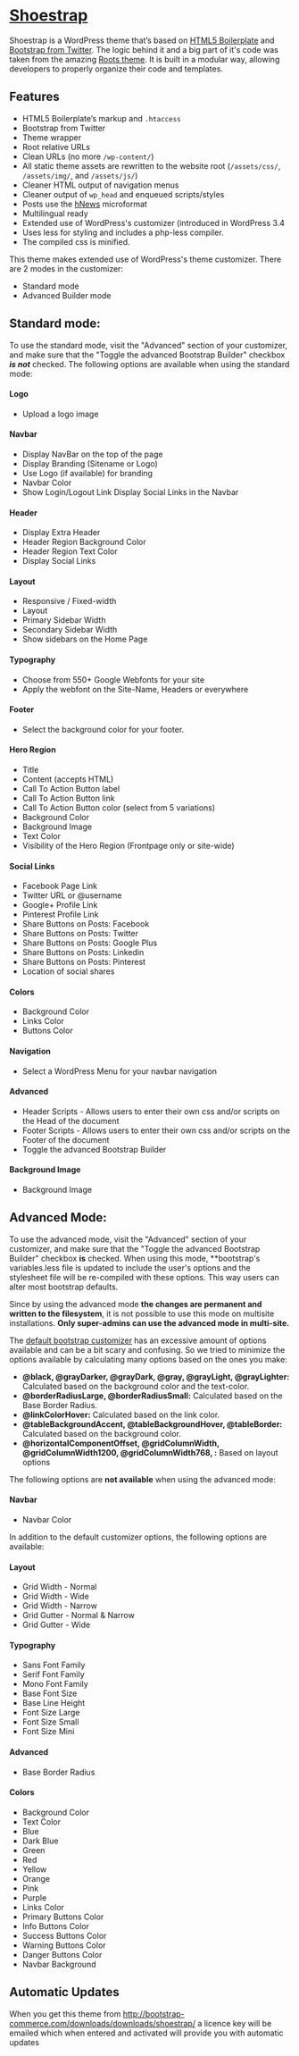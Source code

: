 # [Shoestrap](https://github.com/aristath/shoestrap)

Shoestrap is a WordPress theme that’s based on [HTML5 Boilerplate](http://html5boilerplate.com/) and [Bootstrap from Twitter](http://twitter.github.com/bootstrap/).
The logic behind it and a big part of it's code was taken from the amazing [Roots theme](http://rootstheme.com ).
It is built in a modular way, allowing developers to properly organize their code and templates.

## Features

* HTML5 Boilerplate’s markup and `.htaccess`
* Bootstrap from Twitter
* Theme wrapper
* Root relative URLs
* Clean URLs (no more `/wp-content/`)
* All static theme assets are rewritten to the website root (`/assets/css/`, `/assets/img/`, and `/assets/js/`)
* Cleaner HTML output of navigation menus
* Cleaner output of `wp_head` and enqueued scripts/styles
* Posts use the [hNews](http://microformats.org/wiki/hnews) microformat
* Multilingual ready
* Extended use of WordPress's customizer (introduced in WordPress 3.4
* Uses less for styling and includes a php-less compiler.
* The compiled css is minified.

This theme makes extended use of WordPress's theme customizer. There are 2 modes in the customizer:

* Standard mode
* Advanced Builder mode

## Standard mode:

To use the standard mode, visit the "Advanced" section of your customizer, and make sure that the "Toggle the advanced Bootstrap Builder" checkbox ***is not*** checked.
The following options are available when using the standard mode:

#### Logo

* Upload a logo image

#### Navbar

* Display NavBar on the top of the page
* Display Branding (Sitename or Logo)
* Use Logo (if available) for branding
* Navbar Color
* Show Login/Logout Link  Display Social Links in the Navbar

#### Header

* Display Extra Header
* Header Region Background Color
* Header Region Text Color
* Display Social Links
  
#### Layout

* Responsive / Fixed-width
* Layout
* Primary Sidebar Width
* Secondary Sidebar Width
* Show sidebars on the Home Page

#### Typography

* Choose from 550+ Google Webfonts for your site
* Apply the webfont on the Site-Name, Headers or everywhere

#### Footer

* Select the background color for your footer.

#### Hero Region

* Title
* Content (accepts HTML)
* Call To Action Button label
* Call To Action Button link
* Call To Action Button color (select from 5 variations)
* Background Color
* Background Image
* Text Color
* Visibility of the Hero Region (Frontpage only or site-wide)

#### Social Links

* Facebook Page Link
* Twitter URL or @username
* Google+ Profile Link
* Pinterest Profile Link
* Share Buttons on Posts: Facebook
* Share Buttons on Posts: Twitter
* Share Buttons on Posts: Google Plus
* Share Buttons on Posts: Linkedin
* Share Buttons on Posts: Pinterest
* Location of social shares

#### Colors

* Background Color
* Links Color
* Buttons Color

#### Navigation

* Select a WordPress Menu for your navbar navigation

#### Advanced

* Header Scripts - Allows users to enter their own css and/or scripts on the Head of the document
* Footer Scripts - Allows users to enter their own css and/or scripts on the Footer of the document
* Toggle the advanced Bootstrap Builder

#### Background Image

* Background Image


## Advanced Mode:

To use the advanced mode, visit the "Advanced" section of your customizer, and make sure that the "Toggle the advanced Bootstrap Builder" checkbox **is** checked.
When using this mode, **bootstrap's variables.less file is updated to include the user's options and the stylesheet file will be re-compiled with these options.
This way users can alter most bootstrap defaults.

Since by using the advanced mode **the changes are permanent and written to the filesystem**, it is not possible to use this mode on multisite installations. **Only super-admins can use the advanced mode in multi-site.**

The [default bootstrap customizer](http://twitter.github.com/bootstrap/customize.html) has an excessive amount of options available and can be a bit scary and confusing.
So we tried to minimize the options available by calculating many options based on the ones you make:

* **@black, @grayDarker, @grayDark, @gray, @grayLight, @grayLighter:** Calculated based on the background color and the text-color.
* **@borderRadiusLarge, @borderRadiusSmall:** Calculated based on the Base Border Radius.
* **@linkColorHover:** Calculated based on the link color.
* **@tableBackgroundAccent, @tableBackgroundHover, @tableBorder:** Calculated based on the background color.
* **@horizontalComponentOffset, @gridColumnWidth, @gridColumnWidth1200, @gridColumnWidth768, :** Based on layout options

The following options are **not available** when using the advanced mode:

#### Navbar

* Navbar Color

In addition to the default customizer options, the following options are available:

#### Layout

* Grid Width - Normal
* Grid Width - Wide
* Grid Width - Narrow
* Grid Gutter - Normal & Narrow
* Grid Gutter - Wide

#### Typography

* Sans Font Family
* Serif Font Family
* Mono Font Family
* Base Font Size
* Base Line Height
* Font Size Large
* Font Size Small
* Font Size Mini

#### Advanced

* Base Border Radius

#### Colors

* Background Color
* Text Color
* Blue
* Dark Blue
* Green
* Red
* Yellow
* Orange
* Pink
* Purple
* Links Color
* Primary Buttons Color
* Info Buttons Color
* Success Buttons Color
* Warning Buttons Color
* Danger Buttons Color
* Navbar Background

## Automatic Updates

When you get this theme from http://bootstrap-commerce.com/downloads/downloads/shoestrap/ a licence key will be emailed which when entered and activated will provide you with automatic updates
